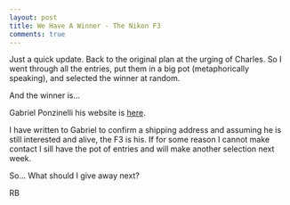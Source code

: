 ```yaml
---
layout: post
title: We Have A Winner - The Nikon F3
comments: true
---
```

Just a quick update. Back to the original plan at the urging of Charles. So I went through all the entries, put them in a big pot (metaphorically speaking), and selected the winner at random.

And the winner is...

Gabriel Ponzinelli his website is <a href="http://www.gabrielponzanelli.com/">here</a>.

I have written to Gabriel to confirm a shipping address and assuming he is still interested and alive, the F3 is his. If for some reason I cannot make contact I sill have the pot of entries and will make another selection next week.

So... What should I give away next?

RB